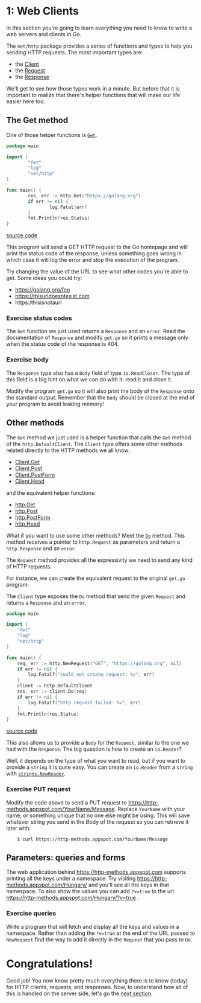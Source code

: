 # 1: Web Clients

In this section you're going to learn everything you need to know to write a web servers and clients in Go.

The `net/http` package provides a series of functions and types to help you sending HTTP requests.
The most important types are:

- the [Client](https://golang.org/pkg/net/http#Client)
- the [Request](https://golang.org/pkg/net/http#Client)
- the [Response](https://golang.org/pkg/net/http#Response)

We'll get to see how those types work in a minute.
But before that it is important to realize that there's helper functions that will make our life easier here too.

## The Get method

One of those helper functions is [`Get`](https://golang.org/pkg/net/http#Get).

```go
package main

import (
        "fmt"
        "log"
        "net/http"
)

func main() {
        res, err := http.Get("https://golang.org")
        if err != nil {
                log.Fatal(err)
        }
        fmt.Println(res.Status)
}
```
[source code](examples/get.go)

This program will send a GET HTTP request to the Go homepage and will print the status code of the response,
unless something goes wrong in which case it will log the error and stop the execution of the program.

Try changing the value of the URL to see what other codes you're able to get.
Some ideas you could try:

- https://golang.org/foo
- https://thisurldoesntexist.com
- https:/thisisnotaurl

### Exercise status codes

The `Get` function we just used returns a `Response` and an `error`.
Read the documentation of `Response` and modify `get.go` so it prints a message only when the status code of the response is 404.

### Exercise body

The `Response` type also has a `Body` field of type `io.ReadCloser`.
The type of this field is a big hint on what we can do with it: read it and close it.

Modify the program `get.go` so it will also print the body of the `Response` onto the standard output.
Remember that the `Body` should be closed at the end of your program to avoid leaking memory!

## Other methods

The `Get` method we just used is a helper function that calls the `Get` method of the `http.DefaultClient`.
The `Client` type offers some other methods related directly to the HTTP methods we all know:

- [Client.Get](https://golang.org/pkg/net/http#Client.Get)
- [Client.Post](https://golang.org/pkg/net/http#Client.Post)
- [Client.PostForm](https://golang.org/pkg/net/http#Client.PostForm)
- [Client.Head](https://golang.org/pkg/net/http#Client.Head)

and the equivalent helper functions:

- [http.Get](https://golang.org/pkg/net/http#Get)
- [http.Post](https://golang.org/pkg/net/http#Post)
- [http.PostForm](https://golang.org/pkg/net/http#PostForm)
- [http.Head](https://golang.org/pkg/net/http#Head)

What if you want to use some other methods? Meet the [`Do`](https://golang.org/pkg/net/http#Client.Do) method.
This method receives a pointer to `http.Request` as parameters and return a `http.Response` and an `error`.

The `Request` method provides all the expressivity we need to send any kind of HTTP requests.

For instance, we can create the equivalent request to the original `get.go` program:

The `Client` type exposes the `Do` method that send the given `Request` and returns a `Response` and an `error`.

```go
package main

import (
	"fmt"
	"log"
	"net/http"
)

func main() {
	req, err := http.NewRequest("GET", "https://golang.org", nil)
	if err != nil {
		log.Fatalf("could not create request: %v", err)
	}
	client := http.DefaultClient
	res, err := client.Do(req)
	if err != nil {
		log.Fatalf("http request failed: %v", err)
	}
	fmt.Println(res.Status)
}
```
[source code](examples/do-get.go)

This also allows us to provide a `Body` for the `Request`, similar to the one we had with the `Response`.
The big question is how to create an `io.Reader`?

Well, it depends on the type of what you want to read, but if you want to provide a `string` it is quite easy.
You can create an `io.Reader` from a `string` with [`strings.NewReader`](https://golang.org/pkg/strings#NewReader).

### Exercise PUT request

Modify the code above to send a PUT request to https://http-methods.appspot.com/YourName/Message.
Replace `YourName` with your name, or something unique that no one else might be using.
This will save whatever string you send in the Body of the request so you can retrieve it later with:

```
    $ curl https://http-methods.appspot.com/YourName/Message
```

## Parameters: queries and forms

The web application behind https://http-methods.appspot.com supports printing all the keys under a namespace.
Try visiting https://http-methods.appspot.com/Hungary/ and you'll see all the keys in that namespace.
To also show the values you can add `?v=true` to the url: https://http-methods.appspot.com/Hungary/?v=true .

### Exercise queries

Write a program that will fetch and display all the keys and values in a namespace.
Rather than adding the `?v=true` at the end of the URL passed to `NewRequest` find the way to add it
directly in the `Request` that you pass to `Do`.

# Congratulations!

Good job! You now know pretty much everything there is to know (today) for HTTP clients, requests, and responses.
Now, to understand how all of this is handled on the server side, let's go the [next section](../section02/README.md).
